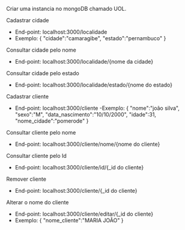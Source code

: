 Criar uma instancia no mongoDB chamado UOL.


Cadastrar cidade
  - End-point: localhost:3000/localidade
  - Exemplo:
      {
	        "cidade":"camaragibe",
	        "estado":"pernambuco"
      }

Consultar cidade pelo nome
  - End-point: localhost:3000/localidade/{nome da cidade}

Consultar cidade pelo estado
  - End-point: localhost:3000/localidade/estado/{nome do estado}

Cadastrar cliente
  - End-point: localhost:3000/cliente
  -Exemplo:
        {
          "nome":"joão silva",
          "sexo":"M",
          "data_nascimento":"10/10/2000",
          "idade":31,
          "nome_cidade":"pomerode"
        }

Consultar cliente pelo nome
  - End-point: localhost:3000/cliente/nome/{nome do cliente}

Consultar cliente pelo Id
  - End-point: localhost:3000/cliente/id/{_id do cliente}

Remover cliente
  - End-point: localhost:3000/cliente/{_id do cliente}

Alterar o nome do cliente
  - End-point: localhost:3000/cliente/editar/{_id do cliente}
  - Exemplo:
            {
	              "nome_cliente":"MARIA JOÃO"
            }
  
  
  
  
  
  
  
